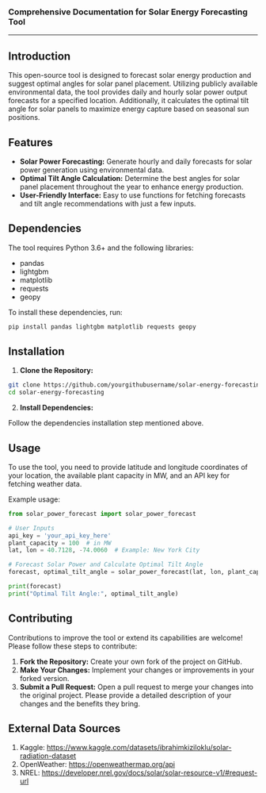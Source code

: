 ### Comprehensive Documentation for Solar Energy Forecasting Tool

---

## Introduction

This open-source tool is designed to forecast solar energy production and suggest optimal angles for solar panel placement. Utilizing publicly available environmental data, the tool provides daily and hourly solar power output forecasts for a specified location. Additionally, it calculates the optimal tilt angle for solar panels to maximize energy capture based on seasonal sun positions.

## Features

- **Solar Power Forecasting:** Generate hourly and daily forecasts for solar power generation using environmental data.
- **Optimal Tilt Angle Calculation:** Determine the best angles for solar panel placement throughout the year to enhance energy production.
- **User-Friendly Interface:** Easy to use functions for fetching forecasts and tilt angle recommendations with just a few inputs.

## Dependencies

The tool requires Python 3.6+ and the following libraries:

- pandas
- lightgbm
- matplotlib
- requests
- geopy

To install these dependencies, run:

```bash
pip install pandas lightgbm matplotlib requests geopy
```

## Installation

1. **Clone the Repository:**

```bash
git clone https://github.com/yourgithubusername/solar-energy-forecasting.git
cd solar-energy-forecasting
```

2. **Install Dependencies:**

Follow the dependencies installation step mentioned above.

## Usage

To use the tool, you need to provide latitude and longitude coordinates of your location, the available plant capacity in MW, and an API key for fetching weather data.

Example usage:

```python
from solar_power_forecast import solar_power_forecast

# User Inputs
api_key = 'your_api_key_here'
plant_capacity = 100  # in MW
lat, lon = 40.7128, -74.0060  # Example: New York City

# Forecast Solar Power and Calculate Optimal Tilt Angle
forecast, optimal_tilt_angle = solar_power_forecast(lat, lon, plant_capacity, api_key)

print(forecast)
print("Optimal Tilt Angle:", optimal_tilt_angle)
```

## Contributing

Contributions to improve the tool or extend its capabilities are welcome! Please follow these steps to contribute:

1. **Fork the Repository:** Create your own fork of the project on GitHub.
2. **Make Your Changes:** Implement your changes or improvements in your forked version.
3. **Submit a Pull Request:** Open a pull request to merge your changes into the original project. Please provide a detailed description of your changes and the benefits they bring.

## External Data Sources

1. Kaggle: https://www.kaggle.com/datasets/ibrahimkiziloklu/solar-radiation-dataset
2. OpenWeather: https://openweathermap.org/api
3. NREL: https://developer.nrel.gov/docs/solar/solar-resource-v1/#request-url
